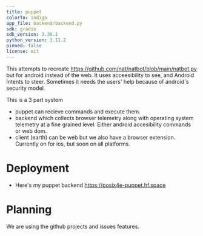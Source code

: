 ```yaml
---
title: puppet 
colorTo: indigo
app_file: backend/backend.py
sdk: gradio
sdk_version: 3.36.1
python_version: 3.11.2
pinned: false
license: mit
---
```

This attempts to recreate https://github.com/nat/natbot/blob/main/natbot.py but for android instead of the web. It uses acceesibility to see, and Android Intents to steer. Sometimes it needs the users' help because of android's security model. 


This is a 3 part system
- puppet can recieve commands and execute them. 
- backend which collects browser telemetry along with operating system telemetry at a fine grained level. Either android accesibility commands or web dom.
- client (earth) can be web but we also have a browser extension. Currently on for ios, but soon on all platforms.
# Deployment
- Here's my puppet backend https://posix4e-puppet.hf.space
# Planning 
We are using the github projects and issues features.
